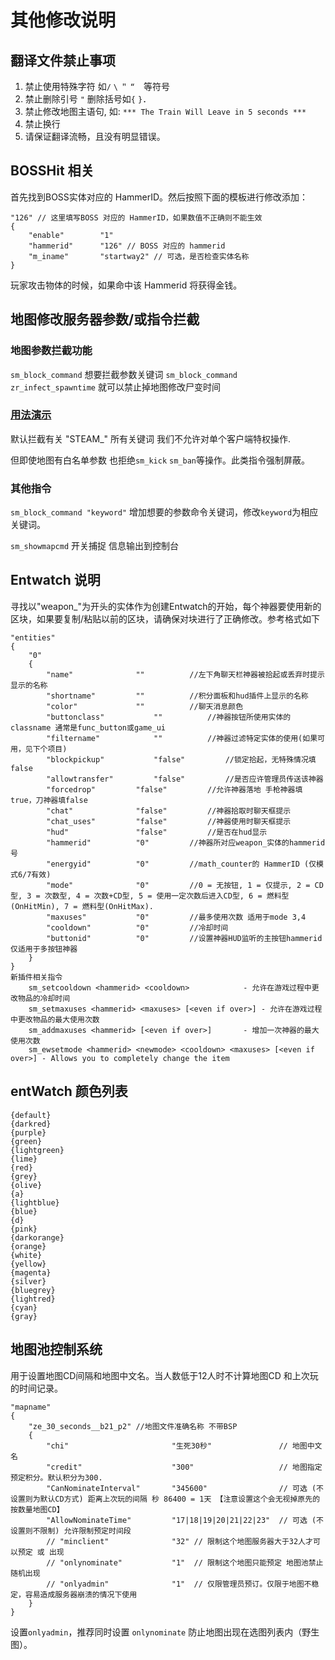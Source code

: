 # 其他修改说明

## 翻译文件禁止事项

1. 禁止使用特殊字符 如`/` `\` `＂` `“`　等符号
2. 禁止删除引号 `"` 删除括号如`{` `}`．
3. 禁止修改地图主语句, 如: `*** The Train Will Leave in 5 seconds ***`
4. 禁止换行
5. 请保证翻译流畅，且没有明显错误。

## BOSSHit 相关

首先找到BOSS实体对应的 HammerID。然后按照下面的模板进行修改添加：

```
"126" // 这里填写BOSS 对应的 HammerID，如果数值不正确则不能生效
{
    "enable"		"1"
    "hammerid"		"126" // BOSS 对应的 hammerid
    "m_iname"		"startway2" // 可选，是否检查实体名称
}
```

玩家攻击物体的时候，如果命中该 Hammerid 将获得金钱。

## 地图修改服务器参数/或指令拦截

### 地图参数拦截功能

`sm_block_command` 想要拦截参数关键词
`sm_block_command zr_infect_spawntime` 就可以禁止掉地图修改尸变时间

### [用法演示](https://github.com/MapTextLang/MapTextLang/blob/master/mapcfg/ze_grau_a03_4f.cfg#L15-L17)

默认拦截有关 "STEAM_" 所有关键词 我们不允许对单个客户端特权操作.

但即使地图有白名单参数 也拒绝`sm_kick` `sm_ban`等操作。此类指令强制屏蔽。

### 其他指令
`sm_block_command "keyword"` 增加想要的参数命令关键词，修改`keyword`为相应关键词。

`sm_showmapcmd` 开关捕捉 信息输出到控制台

## Entwatch 说明
寻找以"weapon_"为开头的实体作为创建Entwatch的开始，每个神器要使用新的区块，如果要复制/粘贴以前的区块，请确保对块进行了正确修改。参考格式如下

```
"entities"
{
	"0"
	{
		"name"				""			//左下角聊天栏神器被拾起或丢弃时提示显示的名称
		"shortname"			""			//积分面板和hud插件上显示的名称
		"color"				""			//聊天消息颜色
		"buttonclass"			""			//神器按钮所使用实体的classname 通常是func_button或game_ui
		"filtername"			""			//神器过滤特定实体的使用(如果可用，见下个项目)
		"blockpickup"			"false"			//锁定拾起，无特殊情况填false
		"allowtransfer"			"false"			//是否应许管理员传送该神器
		"forcedrop"			"false"			//允许神器落地 手枪神器填true，刀神器填false
		"chat"				"false"			//神器拾取时聊天框提示
		"chat_uses"			"false"			//神器使用时聊天框提示
		"hud"				"false"			//是否在hud显示
		"hammerid"			"0"			//神器所对应weapon_实体的hammerid号
		"energyid"			"0"			//math_counter的 HammerID (仅模式6/7有效)
		"mode"				"0"			//0 = 无按钮, 1 = 仅提示, 2 = CD型, 3 = 次数型, 4 = 次数+CD型, 5 = 使用一定次数后进入CD型, 6 = 燃料型(OnHitMin), 7 = 燃料型(OnHitMax).
		"maxuses"			"0"			//最多使用次数 适用于mode 3,4
		"cooldown"			"0"			//冷却时间
		"buttonid"			"0"			//设置神器HUD监听的主按钮hammerid 仅适用于多按钮神器
	}
}
新插件相关指令
	sm_setcooldown <hammerid> <cooldown>			- 允许在游戏过程中更改物品的冷却时间
	sm_setmaxuses <hammerid> <maxuses> [<even if over>]	- 允许在游戏过程中更改物品的最大使用次数
	sm_addmaxuses <hammerid> [<even if over>]		- 增加一次神器的最大使用次数
	sm_ewsetmode <hammerid> <newmode> <cooldown> <maxuses> [<even if over>]	- Allows you to completely change the item
```
## entWatch 颜色列表
```
{default}
{darkred}
{purple}
{green}
{lightgreen}
{lime}
{red}
{grey}
{olive}
{a}
{lightblue}
{blue}
{d}
{pink}
{darkorange}
{orange}
{white}
{yellow}
{magenta}
{silver}
{bluegrey}
{lightred}
{cyan}
{gray}
```

## 地图池控制系统

用于设置地图CD间隔和地图中文名。当人数低于12人时不计算地图CD 和上次玩的时间记录。

```
"mapname"
{
	"ze_30_seconds__b21_p2" //地图文件准确名称 不带BSP
	{
		"chi"		                "生死30秒"               // 地图中文名
		"credit"		            "300"                   // 地图指定预定积分。默认积分为300.
		"CanNominateInterval"		"345600"                // 可选 (不设置则为默认CD方式) 距离上次玩的间隔 秒 86400 = 1天 【注意设置这个会无视掉原先的 按数量地图CD】
		"AllowNominateTime"         "17|18|19|20|21|22|23"  // 可选 (不设置则不限制) 允许限制预定时间段
        // "minclient"              "32" // 限制这个地图服务器大于32人才可以预定 或 出现
        // "onlynominate"           "1"  // 限制这个地图只能预定 地图池禁止随机出现
        // "onlyadmin"              "1"  // 仅限管理员预订。仅限于地图不稳定，容易造成服务器崩溃的情况下使用
	}
}
```

设置`onlyadmin`，推荐同时设置 `onlynominate` 防止地图出现在选图列表内（野生图）。